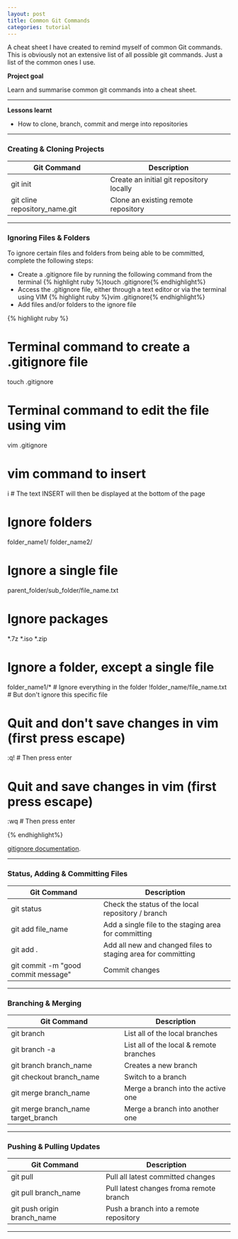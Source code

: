 ```yaml
---
layout: post
title: Common Git Commands
categories: tutorial
---
```


A cheat sheet I have created to remind myself of common Git commands. This is obviously not an extensive list of all possible git commands. Just a list of the common ones I use. 

<!-- more -->
<b>Project goal</b> 
  
Learn and summarise common git commands into a cheat sheet. 
  
---
<b>Lessons learnt</b>
<ul>
  <li>How to clone, branch, commit and merge into repositories</li>
</ul>

---
<h3>Creating & Cloning Projects</h3>

| Git Command | Description |
|-------|--------|
| git init | Create an initial git repository locally |
| git cline repository_name.git | Clone an existing remote repository | 


---

<h3>Ignoring Files & Folders</h3>
To ignore certain files and folders from being able to be committed, complete the following steps:

<ul>
	<li>Create a .gitignore file by running the following command from the terminal {% highlight ruby %}touch .gitignore{% endhighlight%}</li>
	<li>Access the .gitignore file, either through a text editor or via the terminal using VIM {% highlight ruby %}vim .gitignore{% endhighlight%}</li>
	<li>Add files and/or folders to the ignore file</li>
</ul>

{% highlight ruby %}
# Terminal command to create a .gitignore file 
touch .gitignore

# Terminal command to edit the file using vim
vim .gitignore

# vim command to insert
i  # The text INSERT will then be displayed at the bottom of the page

# Ignore folders
folder_name1/
folder_name2/

# Ignore a single file
parent_folder/sub_folder/file_name.txt

# Ignore packages
\*.7z
\*.iso
\*.zip

# Ignore a folder, except a single file
folder_name1/*  # Ignore everything in the folder 
!folder_name/file_name.txt  # But don't ignore this specific file

# Quit and don't save changes in vim (first press escape)
:q! # Then press enter

# Quit and save changes in vim (first press escape)
:wq # Then press enter


{% endhighlight%}

<a href="https://git-scm.com/docs/gitignore">gitignore documentation</a>.


---
<h3>Status, Adding & Committing Files</h3>

| Git Command | Description |
|-------|--------|
| git status | Check the status of the local repository / branch | 
| git add file_name | Add a single file to the staging area for committing | 
| git add . | Add all new and changed files to staging area for committing | 
| git commit -m "good commit message" | Commit changes | 

---


<h3>Branching & Merging</h3>

| Git Command | Description |
|-------|--------|
| git branch | List all of the local branches | 
| git branch -a | List all of the local & remote branches | 
| git branch branch_name | Creates a new branch | 
| git checkout branch_name | Switch to a branch | 
| git merge branch_name | Merge a branch into the active one | 
| git merge branch_name target_branch | Merge a branch into another one | 

---

<h3>Pushing & Pulling Updates</h3>

| Git Command | Description |
|-------|--------|
| git pull | Pull all latest committed changes  | 
| git pull branch_name | Pull latest changes froma remote branch | 
| git push origin branch_name | Push a branch into a remote repository | 

---